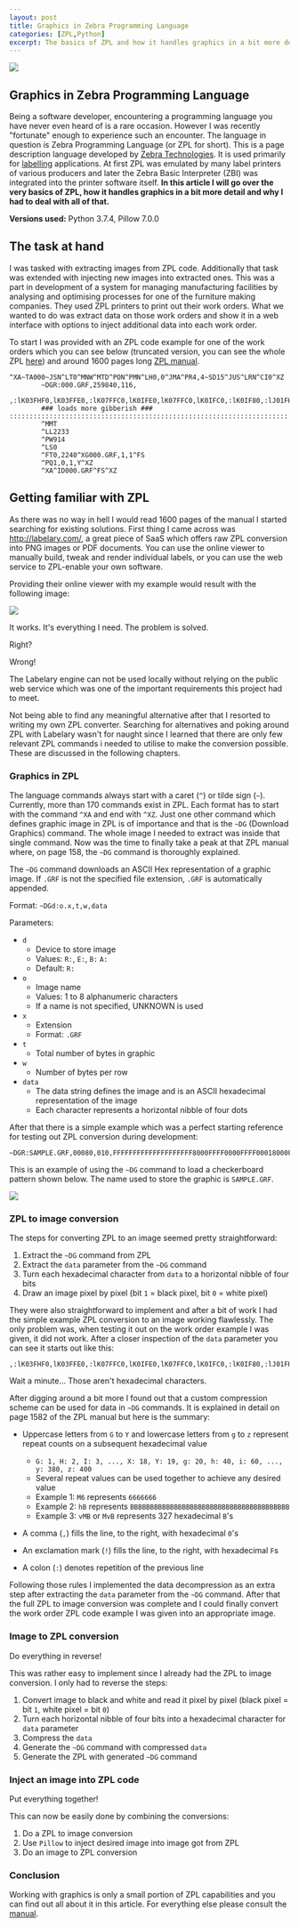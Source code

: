 ```yaml
---
layout: post
title: Graphics in Zebra Programming Language
categories: [ZPL,Python]
excerpt: The basics of ZPL and how it handles graphics in a bit more detail.
---
```


![]({{site.baseurl}}/images/2021-09-08-zpl-graphics.png)

## Graphics in Zebra Programming Language

Being a software developer, encountering a programming language you have never even heard of is a rare occasion. However I was recently "fortunate" enough to experience such an encounter. The language in question is Zebra Programming Language (or ZPL for short). This is a page description language developed by [Zebra Technologies](https://www.zebra.com). It is used primarily for [labelling](https://en.wikipedia.org/wiki/Label) applications. At first ZPL was emulated by many label printers of various producers and later the Zebra Basic Interpreter (ZBI) was integrated into the printer software itself. **In this article I will go over the very basics of ZPL, how it handles graphics in a bit more detail and why I had to deal with all of that.**

**Versions used:** Python 3.7.4, Pillow 7.0.0

## The task at hand

I was tasked with extracting images from ZPL code. Additionally that task was extended with injecting new images into extracted ones. This was a part in development of a system for managing manufacturing facilities by analysing and optimising processes for one of the furniture making companies. They used ZPL printers to print out their work orders. What we wanted to do was extract data on those work orders and show it in a web interface with options to inject additional data into each work order.

To start I was provided with an ZPL code example for one of the work orders which you can see below (truncated version, you can see the whole ZPL [here](https://gist.github.com/tsredanovic/77a7c4e60b276541de3706c41be01cf2)) and around 1600 pages long [ZPL manual](https://www.zebra.com/content/dam/zebra/manuals/printers/common/programming/zpl-zbi2-pm-en.pdf).

```
^XA~TA000~JSN^LT0^MNW^MTD^PON^PMN^LH0,0^JMA^PR4,4~SD15^JUS^LRN^CI0^XZ
		~DGR:000.GRF,259840,116,
		,:lK03FHF0,lK03FFE0,:lK07FFC0,lK0IFE0,lK07FFC0,lK0IFC0,:lK0IF80,:lJ01FHF80,lJ01FDF,,::::::lJ0J404H4H0J4H07FFC0H0I4H0704H405FE0I01FF04I404H405FC0,lJ0IFC3FFE00FHF807FHFE0H0IFC7F0FHF9FHF80H0IF8FHFC0FHF8FHF8,lI01FHFC3FFE01FHFH0KF8007FF9FF0FHF3FHFC001FHFCFHFC0FHF3FHFC,lJ0IF83FFE01FHF0 
        ### loads more gibberish ### :::::::::::::::::::::::::::::::::::::::::::::::::::::::::::::::::::::::::::::::::::::::::::::::::::::::::::::::::::::::::::::::::::::::::::::::::::::::::::^XA
		^MMT
		^LL2233
		^PW914
		^LS0
		^FT0,2240^XG000.GRF,1,1^FS
		^PQ1,0,1,Y^XZ
		^XA^ID000.GRF^FS^XZ
```

## Getting familiar with ZPL

As there was no way in hell I would read 1600 pages of the manual I started searching for existing solutions. First thing I came across was http://labelary.com/, a great piece of SaaS which offers raw ZPL conversion into PNG images or PDF documents. You can use the online viewer to manually build, tweak and render individual labels, or you can use the web service to ZPL-enable your own software.

Providing their online viewer with my example would result with the following image:

![]({{site.baseurl}}/images/2021-09-08-zpl-graphics-img1.png)

It works. It's everything I need. The problem is solved.

Right?

Wrong!

The Labelary engine can not be used locally without relying on the public web service which was one of the important requirements this project had to meet.

Not being able to find any meaningful alternative after that I resorted to writing my own ZPL converter. Searching for alternatives and poking around ZPL with Labelary wasn't for naught since I learned that there are only few relevant ZPL commands i needed to utilise to make the conversion possible. These are discussed in the following chapters.

### Graphics in ZPL

The language commands always start with a caret (`^`) or tilde sign (`~`). Currently, more than 170 commands exist in ZPL. Each format has to start with the command `^XA` and end with `^XZ`. Just one other command which defines graphic image in ZPL is of importance and that is the `~DG` (Download Graphics) command. The whole image I needed to extract was inside that single command. Now was the time to finally take a peak at that ZPL manual where, on page 158, the `~DG` command is thoroughly explained.

The `~DG` command downloads an ASCII Hex representation of a graphic image. If `.GRF` is not the specified file extension, `.GRF` is automatically appended.

Format: `~DGd:o.x,t,w,data`

Parameters:
- `d`
	- Device to store image
	- Values: `R:`, `E:`, `B:` `A:`
	- Default: `R:`
- `o`
	- Image name
	- Values: 1 to 8 alphanumeric characters
	- If a name is not specified, UNKNOWN is used
- `x`
	- Extension
	- Format: `.GRF`
- `t`
	- Total number of bytes in graphic
- `w`
	- Number of bytes per row
- `data`
	- The data string defines the image and is an ASCII hexadecimal representation of the image
	- Each character represents a horizontal nibble of four dots

After that there is a simple example which was a perfect starting reference for testing out ZPL conversion during development:

```
~DGR:SAMPLE.GRF,00080,010,FFFFFFFFFFFFFFFFFFFF8000FFFF0000FFFF00018000FFFF0000FFFF00018000FFFF0000FFFF0001FFFF0000FFFF0000FFFFFFFF0000FFFF0000FFFFFFFF0000FFFF0000FFFFFFFFFFFFFFFFFFFFFFFF^XA^FO20,20^XGR:SAMPLE.GRF,1,1^FS^XZ
```

This is an example of using the `~DG` command to load a checkerboard pattern shown below. The name used to store the graphic is `SAMPLE.GRF`.

![]({{site.baseurl}}/images/2021-09-08-zpl-graphics-img2.png)

### ZPL to image conversion

The steps for converting ZPL to an image seemed pretty straightforward:
1. Extract the `~DG` command from ZPL
2. Extract the `data` parameter from the `~DG` command
3. Turn each hexadecimal character from `data` to a horizontal nibble of four bits
4. Draw an image pixel by pixel (bit `1` = black pixel, bit `0` = white pixel)

They were also straightforward to implement and after a bit of work I had the simple example ZPL conversion to an image working flawlessly. The only problem was, when testing it out on the work order example I was given, it did not work. After a closer inspection of the `data` parameter you can see it starts out like this:

```
,:lK03FHF0,lK03FFE0,:lK07FFC0,lK0IFE0,lK07FFC0,lK0IFC0,:lK0IF80,:lJ01FHF80,lJ01FDF,,::::::lJ0J404H4H0J4H07FFC0H0I4H0704H405FE0I01FF04I404H405FC0,
```

Wait a minute... Those aren't hexadecimal characters.

After digging around a bit more I found out that a custom compression scheme can be used for data in `~DG` commands. It is explained in detail on page 1582 of the ZPL manual but here is the summary:

- Uppercase letters from `G` to `Y` and lowercase letters from `g` to `z` represent repeat counts on a subsequent hexadecimal value
	- `G: 1, H: 2, I: 3, ..., X: 18, Y: 19, g: 20, h: 40, i: 60, ..., y: 380, z: 400`
	- Several repeat values can be used together to achieve any desired value
	- Example 1: `M6` represents `6666666`
	- Example 2: `hB` represents `BBBBBBBBBBBBBBBBBBBBBBBBBBBBBBBBBBBBBBBB`
	- Example 3: `vMB` or `MvB` represents 327 hexadecimal `B`'s

- A comma (`,`) fills the line, to the right, with hexadecimal `0`'s

- An exclamation mark (`!`) fills the line, to the right, with hexadecimal `F`s

- A colon (`:`) denotes repetition of the previous line

Following those rules I implemented the data decompression as an extra step after extracting the `data` parameter from the `~DG` command. After that the full ZPL to image conversion was complete and I could finally convert the work order ZPL code example I was given into an appropriate image.

### Image to ZPL conversion

Do everything in reverse!

This was rather easy to implement since I already had the ZPL to image conversion. I only had to reverse the steps:

1. Convert image to black and white and read it pixel by pixel (black pixel = bit `1`, white pixel = bit `0`)
2. Turn each horizontal nibble of four bits into a hexadecimal character for `data` parameter
3. Compress the `data`
4. Generate the `~DG` command with compressed `data`
5. Generate the ZPL with generated `~DG` command

### Inject an image into ZPL code

Put everything together!

This can now be easily done by combining the conversions:

1. Do a ZPL to image conversion
2. Use `Pillow` to inject desired image into image got from ZPL
3. Do an image to ZPL conversion

### Conclusion

Working with graphics is only a small portion of ZPL capabilities and you can find out all about it in this article. For everything else please consult the [manual](https://www.zebra.com/content/dam/zebra/manuals/printers/common/programming/zpl-zbi2-pm-en.pdf).
